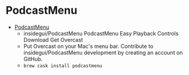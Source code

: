 # PodcastMenu
- [PodcastMenu](https://github.com/insidegui/PodcastMenu)
  -  insidegui/PodcastMenu PodcastMenu Easy Playback Controls Download Get Overcast
  - Put Overcast on your Mac's menu bar. Contribute to insidegui/PodcastMenu development by creating an account on GitHub.
  - `brew cask install podcastmenu`
